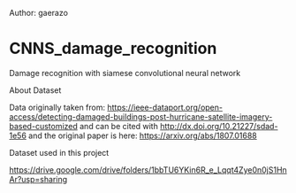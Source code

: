 Author: gaerazo

# CNNS_damage_recognition
Damage recognition with siamese convolutional neural network

About Dataset

Data originally taken from: https://ieee-dataport.org/open-access/detecting-damaged-buildings-post-hurricane-satellite-imagery-based-customized and can be cited with http://dx.doi.org/10.21227/sdad-1e56 and the original paper is here: https://arxiv.org/abs/1807.01688


Dataset used in this project

https://drive.google.com/drive/folders/1bbTU6YKin6R_e_Lqqt4Zye0n0jS1HnAr?usp=sharing

